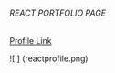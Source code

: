 ###### REACT PORTFOLIO PAGE

[Profile Link](https://anu-dam-react-portfolio.herokuapp.com)

![ ] (reactprofile.png)





